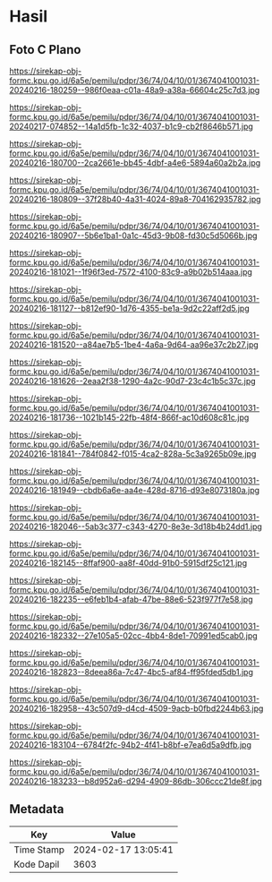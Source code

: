 # Hasil

## Foto C Plano

https://sirekap-obj-formc.kpu.go.id/6a5e/pemilu/pdpr/36/74/04/10/01/3674041001031-20240216-180259--986f0eaa-c01a-48a9-a38a-66604c25c7d3.jpg

https://sirekap-obj-formc.kpu.go.id/6a5e/pemilu/pdpr/36/74/04/10/01/3674041001031-20240217-074852--14a1d5fb-1c32-4037-b1c9-cb2f8646b571.jpg

https://sirekap-obj-formc.kpu.go.id/6a5e/pemilu/pdpr/36/74/04/10/01/3674041001031-20240216-180700--2ca2661e-bb45-4dbf-a4e6-5894a60a2b2a.jpg

https://sirekap-obj-formc.kpu.go.id/6a5e/pemilu/pdpr/36/74/04/10/01/3674041001031-20240216-180809--37f28b40-4a31-4024-89a8-704162935782.jpg

https://sirekap-obj-formc.kpu.go.id/6a5e/pemilu/pdpr/36/74/04/10/01/3674041001031-20240216-180907--5b6e1ba1-0a1c-45d3-9b08-fd30c5d5066b.jpg

https://sirekap-obj-formc.kpu.go.id/6a5e/pemilu/pdpr/36/74/04/10/01/3674041001031-20240216-181021--1f96f3ed-7572-4100-83c9-a9b02b514aaa.jpg

https://sirekap-obj-formc.kpu.go.id/6a5e/pemilu/pdpr/36/74/04/10/01/3674041001031-20240216-181127--b812ef90-1d76-4355-be1a-9d2c22aff2d5.jpg

https://sirekap-obj-formc.kpu.go.id/6a5e/pemilu/pdpr/36/74/04/10/01/3674041001031-20240216-181520--a84ae7b5-1be4-4a6a-9d64-aa96e37c2b27.jpg

https://sirekap-obj-formc.kpu.go.id/6a5e/pemilu/pdpr/36/74/04/10/01/3674041001031-20240216-181626--2eaa2f38-1290-4a2c-90d7-23c4c1b5c37c.jpg

https://sirekap-obj-formc.kpu.go.id/6a5e/pemilu/pdpr/36/74/04/10/01/3674041001031-20240216-181736--1021b145-22fb-48f4-866f-ac10d608c81c.jpg

https://sirekap-obj-formc.kpu.go.id/6a5e/pemilu/pdpr/36/74/04/10/01/3674041001031-20240216-181841--784f0842-f015-4ca2-828a-5c3a9265b09e.jpg

https://sirekap-obj-formc.kpu.go.id/6a5e/pemilu/pdpr/36/74/04/10/01/3674041001031-20240216-181949--cbdb6a6e-aa4e-428d-8716-d93e8073180a.jpg

https://sirekap-obj-formc.kpu.go.id/6a5e/pemilu/pdpr/36/74/04/10/01/3674041001031-20240216-182046--5ab3c377-c343-4270-8e3e-3d18b4b24dd1.jpg

https://sirekap-obj-formc.kpu.go.id/6a5e/pemilu/pdpr/36/74/04/10/01/3674041001031-20240216-182145--8ffaf900-aa8f-40dd-91b0-5915df25c121.jpg

https://sirekap-obj-formc.kpu.go.id/6a5e/pemilu/pdpr/36/74/04/10/01/3674041001031-20240216-182235--e6feb1b4-afab-47be-88e6-523f977f7e58.jpg

https://sirekap-obj-formc.kpu.go.id/6a5e/pemilu/pdpr/36/74/04/10/01/3674041001031-20240216-182332--27e105a5-02cc-4bb4-8de1-70991ed5cab0.jpg

https://sirekap-obj-formc.kpu.go.id/6a5e/pemilu/pdpr/36/74/04/10/01/3674041001031-20240216-182823--8deea86a-7c47-4bc5-af84-ff95fded5db1.jpg

https://sirekap-obj-formc.kpu.go.id/6a5e/pemilu/pdpr/36/74/04/10/01/3674041001031-20240216-182958--43c507d9-d4cd-4509-9acb-b0fbd2244b63.jpg

https://sirekap-obj-formc.kpu.go.id/6a5e/pemilu/pdpr/36/74/04/10/01/3674041001031-20240216-183104--6784f2fc-94b2-4f41-b8bf-e7ea6d5a9dfb.jpg

https://sirekap-obj-formc.kpu.go.id/6a5e/pemilu/pdpr/36/74/04/10/01/3674041001031-20240216-183233--b8d952a6-d294-4909-86db-306ccc21de8f.jpg


## Metadata

| Key        | Value               |
| ---------- | ------------------- |
| Time Stamp | 2024-02-17 13:05:41 |
| Kode Dapil | 3603                |



